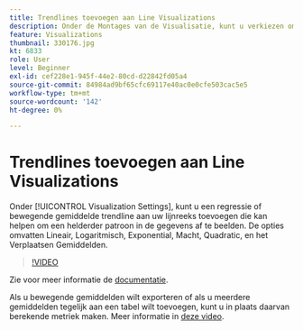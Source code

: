 ```yaml
---
title: Trendlines toevoegen aan Line Visualizations
description: Onder de Montages van de Visualisatie, kunt u verkiezen om een regressie of bewegende gemiddelde trendlijn aan uw lijnreeks toe te voegen die kan helpen om een helderder patroon in de gegevens af te beelden. De opties omvatten Lineair, Logaritmisch, Exponential, Macht, Quadratic, en het Verplaatsen Gemiddelden.
feature: Visualizations
thumbnail: 330176.jpg
kt: 6833
role: User
level: Beginner
exl-id: cef228e1-945f-44e2-80cd-d22842fd05a4
source-git-commit: 84984ad9bf65cfc69117e40ac0e0cfe503cac5e5
workflow-type: tm+mt
source-wordcount: '142'
ht-degree: 0%

---
```


# Trendlines toevoegen aan Line Visualizations

Onder [!UICONTROL Visualization Settings], kunt u een regressie of bewegende gemiddelde trendline aan uw lijnreeks toevoegen die kan helpen om een helderder patroon in de gegevens af te beelden. De opties omvatten Lineair, Logaritmisch, Exponential, Macht, Quadratic, en het Verplaatsen Gemiddelden.

>[!VIDEO](https://video.tv.adobe.com/v/330176/?quality=12&learn=on)

Zie voor meer informatie de [documentatie](https://experienceleague.adobe.com/docs/analytics/analyze/analysis-workspace/visualizations/line.html?lang=en#analysis-workspace).

Als u bewegende gemiddelden wilt exporteren of als u meerdere gemiddelden tegelijk aan een tabel wilt toevoegen, kunt u in plaats daarvan berekende metriek maken. Meer informatie in [deze video](https://experienceleague.adobe.com/docs/analytics-learn/tutorials/analysis-workspace/visualizations/using-the-cumulative-average-function-to-apply-metric-smoothing.html#analysis-workspace).
